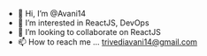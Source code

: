 - 👋 Hi, I’m @Avani14
- 👀 I’m interested in ReactJS, DevOps
- 💞️ I’m looking to collaborate on ReactJS 
- 📫 How to reach me ... trivediavani14@gmail.com
